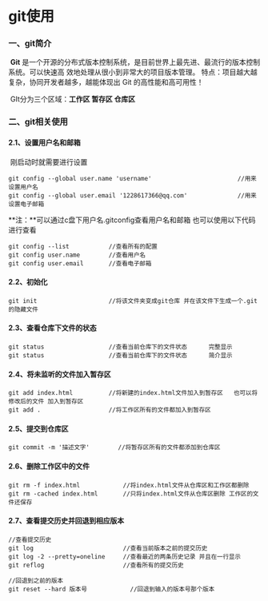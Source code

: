 # git使用

### 一、git简介

​			**Git** 是一个开源的分布式版本控制系统，是目前世界上最先进、最流行的版本控制系统。可以快速高 效地处理从很小到非常大的项目版本管理。 特点：项目越大越复杂，协同开发者越多，越能体现出 Git 的高性能和高可用性！

​			GIt分为三个区域：**工作区	暂存区	仓库区**



### 二、git相关使用

#### 2.1、设置用户名和邮箱

​			刚启动时就需要进行设置

```
git config --global user.name 'username'						//用来设置用户名
git config --global user.email '1228617366@qq.com'				//用来设置电子邮箱
```

**注：**可以通过c盘下用户名.gitconfig查看用户名和邮箱  也可以使用以下代码进行查看

```
git config --list			//查看所有的配置
git config user.name		//查看用户名
git config user.email		//查看电子邮箱
```



#### 2.2、初始化

```
git init					//将该文件夹变成git仓库 并在该文件下生成一个.git的隐藏文件
```



#### 2.3、查看仓库下文件的状态

```
git status					//查看当前仓库下的文件状态		完整显示
git status					//查看当前仓库下的文件状态		简介显示
```



#### 2.4、将未监听的文件加入暂存区

```
git add index.html			//将新建的index.html文件加入到暂存区   也可以将修改后的文件 加入到暂存区
git add .					//将工作区所有的文件都加入到暂存区
```



#### 2.5、提交到仓库区

```
git commit -m '描述文字'		//将暂存区所有的文件都添加到仓库区
```



#### 2.6、删除工作区中的文件

```
git rm -f index.html			//将index.html文件从仓库区和工作区都删除
git rm -cached index.html		//只将index.html文件从仓库区删除 工作区的文件还保存
```



#### 2.7、查看提交历史并回退到相应版本

```
//查看提交历史
git log							//查看当前版本之前的提交历史
git log -2 --pretty=oneline		//查看最近的两条历史记录 并且在一行显示
git reflog						//查看所有的提交历史

//回退到之前的版本
git reset --hard 版本号			//回退到输入的版本号那个版本
```

